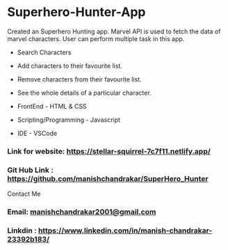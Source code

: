 # Superhero-Hunter-App
Created an Superhero Hunting app. Marvel API is used to fetch the data of marvel characters.
User can perform multiple task in this app.
* Search Characters 
* Add characters to their favourite list.
* Remove characters from their favourite list.
* See the whole details of a particular character.


* FrontEnd - HTML & CSS
* Scripting/Programming - Javascript
* IDE - VSCode
   
### Link for website: https://stellar-squirrel-7c7f11.netlify.app/
### Git Hub Link : https://github.com/manishchandrakar/SuperHero_Hunter


Contact Me 
### Email: manishchandrakar2001@gmail.com
### Linkdin : https://www.linkedin.com/in/manish-chandrakar-23392b183/



 
  
